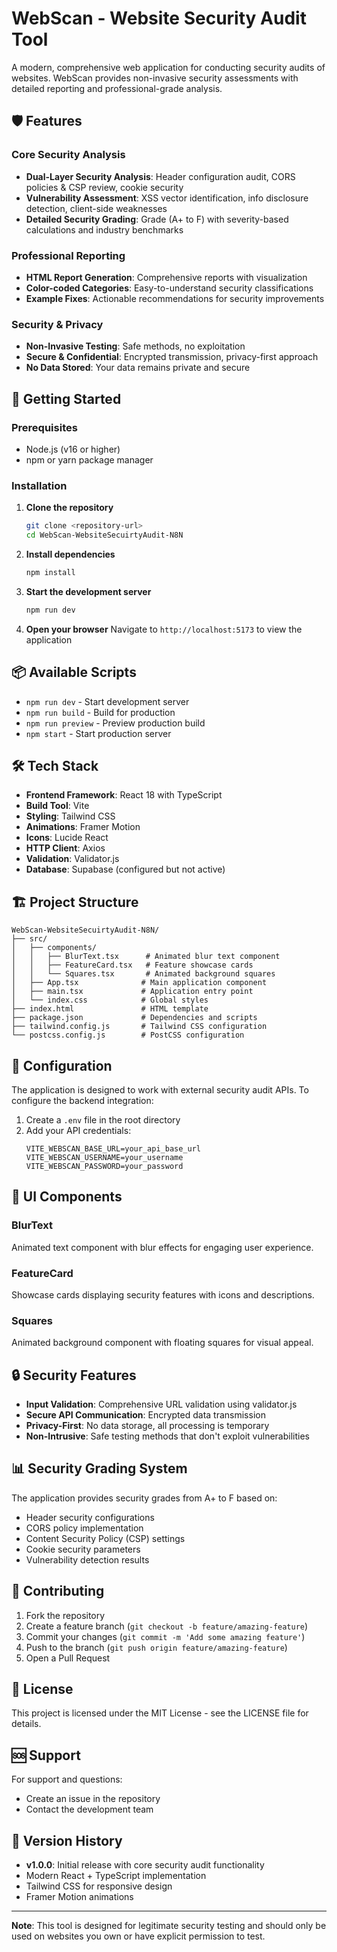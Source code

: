 # WebScan - Website Security Audit Tool

A modern, comprehensive web application for conducting security audits of websites. WebScan provides non-invasive security assessments with detailed reporting and professional-grade analysis.

## 🛡️ Features

### Core Security Analysis
- **Dual-Layer Security Analysis**: Header configuration audit, CORS policies & CSP review, cookie security
- **Vulnerability Assessment**: XSS vector identification, info disclosure detection, client-side weaknesses
- **Detailed Security Grading**: Grade (A+ to F) with severity-based calculations and industry benchmarks

### Professional Reporting
- **HTML Report Generation**: Comprehensive reports with visualization
- **Color-coded Categories**: Easy-to-understand security classifications
- **Example Fixes**: Actionable recommendations for security improvements

### Security & Privacy
- **Non-Invasive Testing**: Safe methods, no exploitation
- **Secure & Confidential**: Encrypted transmission, privacy-first approach
- **No Data Stored**: Your data remains private and secure

## 🚀 Getting Started

### Prerequisites
- Node.js (v16 or higher)
- npm or yarn package manager

### Installation

1. **Clone the repository**
   ```bash
   git clone <repository-url>
   cd WebScan-WebsiteSecuirtyAudit-N8N
   ```

2. **Install dependencies**
   ```bash
   npm install
   ```

3. **Start the development server**
   ```bash
   npm run dev
   ```

4. **Open your browser**
   Navigate to `http://localhost:5173` to view the application

## 📦 Available Scripts

- `npm run dev` - Start development server
- `npm run build` - Build for production
- `npm run preview` - Preview production build
- `npm start` - Start production server

## 🛠️ Tech Stack

- **Frontend Framework**: React 18 with TypeScript
- **Build Tool**: Vite
- **Styling**: Tailwind CSS
- **Animations**: Framer Motion
- **Icons**: Lucide React
- **HTTP Client**: Axios
- **Validation**: Validator.js
- **Database**: Supabase (configured but not active)

## 🏗️ Project Structure

```
WebScan-WebsiteSecuirtyAudit-N8N/
├── src/
│   ├── components/
│   │   ├── BlurText.tsx      # Animated blur text component
│   │   ├── FeatureCard.tsx   # Feature showcase cards
│   │   └── Squares.tsx       # Animated background squares
│   ├── App.tsx              # Main application component
│   ├── main.tsx             # Application entry point
│   └── index.css            # Global styles
├── index.html               # HTML template
├── package.json             # Dependencies and scripts
├── tailwind.config.js       # Tailwind CSS configuration
└── postcss.config.js        # PostCSS configuration
```

## 🔧 Configuration

The application is designed to work with external security audit APIs. To configure the backend integration:

1. Create a `.env` file in the root directory
2. Add your API credentials:
   ```env
   VITE_WEBSCAN_BASE_URL=your_api_base_url
   VITE_WEBSCAN_USERNAME=your_username
   VITE_WEBSCAN_PASSWORD=your_password
   ```

## 🎨 UI Components

### BlurText
Animated text component with blur effects for engaging user experience.

### FeatureCard
Showcase cards displaying security features with icons and descriptions.

### Squares
Animated background component with floating squares for visual appeal.

## 🔒 Security Features

- **Input Validation**: Comprehensive URL validation using validator.js
- **Secure API Communication**: Encrypted data transmission
- **Privacy-First**: No data storage, all processing is temporary
- **Non-Intrusive**: Safe testing methods that don't exploit vulnerabilities

## 📊 Security Grading System

The application provides security grades from A+ to F based on:
- Header security configurations
- CORS policy implementation
- Content Security Policy (CSP) settings
- Cookie security parameters
- Vulnerability detection results

## 🤝 Contributing

1. Fork the repository
2. Create a feature branch (`git checkout -b feature/amazing-feature`)
3. Commit your changes (`git commit -m 'Add some amazing feature'`)
4. Push to the branch (`git push origin feature/amazing-feature`)
5. Open a Pull Request

## 📝 License

This project is licensed under the MIT License - see the LICENSE file for details.

## 🆘 Support

For support and questions:
- Create an issue in the repository
- Contact the development team

## 🔄 Version History

- **v1.0.0**: Initial release with core security audit functionality
- Modern React + TypeScript implementation
- Tailwind CSS for responsive design
- Framer Motion animations

---

**Note**: This tool is designed for legitimate security testing and should only be used on websites you own or have explicit permission to test.
